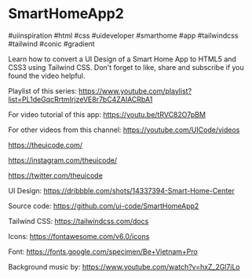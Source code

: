 # SmartHomeApp2

#uiinspiration #html #css #uideveloper #smarthome #app #tailwindcss #tailwind #conic #gradient

Learn how to convert a UI Design of a Smart Home App to HTML5 and CSS3 using Tailwind CSS. Don't forget to like, share and subscribe if you found the video helpful.

Playlist of this series:
https://www.youtube.com/playlist?list=PL1deGqcRrtmIrjzeVE8r7bC4ZAIACRbA1

For video tutorial of this app:
https://youtu.be/tRVC82O7pBM

For other videos from this channel:
https://youtube.com/UICode/videos

https://theuicode.com/

https://instagram.com/theuicode/

https://twitter.com/theuicode

UI Design: https://dribbble.com/shots/14337394-Smart-Home-Center

Source code: https://github.com/ui-code/SmartHomeApp2

Tailwind CSS:
https://tailwindcss.com/docs

Icons:
https://fontawesome.com/v6.0/icons

Font:
https://fonts.google.com/specimen/Be+Vietnam+Pro

Background music by:
https://www.youtube.com/watch?v=hxZ_2Gl7iLo
